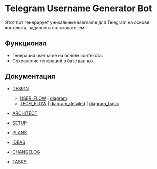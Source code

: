 # Telegram Username Generator Bot

Этот бот генерирует уникальные username для Telegram на основе контекста, заданного пользователем.

## Функционал
- Генерация username на основе контекста.
- Сохранение генераций в базе данных.

## Документация
- [DESIGN](docs/design/)
  -   [USER_FLOW](docs/USER_FLOW.md) | [diagram](docs/design/diagrams/...)
  -   [TECH_FLOW](docs/TECH_FLOW.md) | [diagram_detailed](docs/design/diagrams/old_versions/tech_flow_overall.svg) | [diagram_basic](docs/design/diagrams/old_versions/tech_flow_basic.svg)
- [ARCHITECT](docs/ARCHITECTURE.md )
- [SETUP](docs/SETUP.md)
- [PLANS](docs/PLANS.md)
- [IDEAS](docs/IDEAS.md )


- [CHANGELOG](docs/CHANGELOG.md)
- [TASKS](docs/_TASKS.md)


